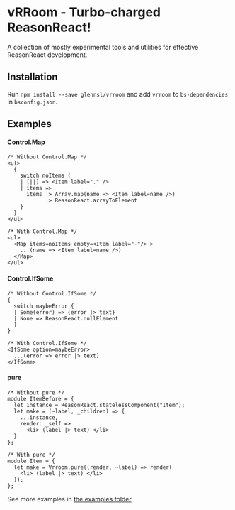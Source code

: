 # vRRoom - Turbo-charged ReasonReact!

A collection of mostly experimental tools and utilities for effective ReasonReact development.

## Installation

Run `npm install --save glennsl/vrroom` and add `vrroom` to `bs-dependencies` in `bsconfig.json`. 

## Examples

#### Control.Map
```reason
/* Without Control.Map */
<ul>
  {
    switch noItems {
    | [||] => <Item label="." />
    | items => 
      items |> Array.map(name => <Item label=name />)
            |> ReasonReact.arrayToElement
    }  
  }
</ul>

/* With Control.Map */
<ul>
  <Map items=noItems empty=<Item label="-"/> >
    ...(name => <Item label=name />)
  </Map>
</ul>
```

#### Control.IfSome
```reason
/* Without Control.IfSome */
{
  switch maybeError {
  | Some(error) => {error |> text}
  | None => ReasonReact.nullElement
  }
}

/* With Control.IfSome */
<IfSome option=maybeError>
  ...(error => error |> text)
</IfSome>
```

#### pure
```reason
/* Without pure */
module ItemBefore = {
  let instance = ReasonReact.statelessComponent("Item");
  let make = (~label, _children) => {
    ...instance,
    render: _self =>
      <li> (label |> text) </li>
  }
};

/* With pure */
module Item = {
  let make = Vrroom.pure((render, ~label) => render(
    <li> (label |> text) </li>
  ));
};
```

See more examples in [the examples folder](https://github.com/glennsl/vrroom/tree/master/examples)